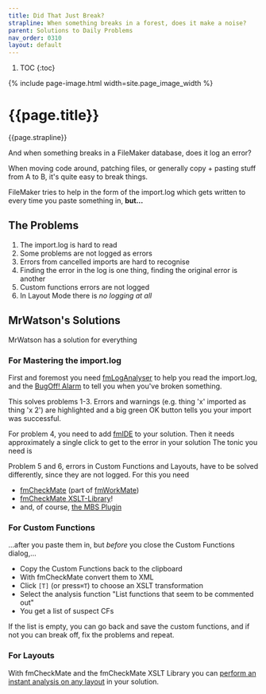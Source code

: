 ```yaml
---
title: Did That Just Break?
strapline: When something breaks in a forest, does it make a noise?
parent: Solutions to Daily Problems
nav_order: 0310
layout: default
---
```

1. TOC
{:toc}

{% include page-image.html width=site.page_image_width %}

# {{page.title}}

{{page.strapline}}

And when something breaks in a FileMaker database, does it log an error?

When moving code around, patching files, or generally copy + pasting stuff from A to B, it's quite easy to break things. 

FileMaker tries to help in the form of the import.log which gets written to every time you paste something in, **but…**

## The Problems

1. The import.log is hard to read
2. Some problems are not logged as errors
3. Errors from cancelled imports are hard to recognise
4. Finding the error in the log is one thing, finding the original error is another
5. Custom functions errors are not logged
6. In Layout Mode there is *no logging at all*

## MrWatson's Solutions

MrWatson has a solution for everything

### For Mastering the import.log

First and foremost you need [fmLogAnalyser](./fmloganalyser.html) to help you read the import.log, and the  [BugOff! Alarm](./fmloganalyser-and-the-bugoff-alarm.html) to tell you when you've broken something.

This solves problems 1-3. Errors and warnings (e.g. thing 'x' imported as thing 'x 2') are highlighted and a big green OK button tells you your import was successful.

For problem 4, you need to add [fmIDE](./fmide.html) to your solution. Then it needs approximately a single click to get to the error in your solution
The tonic you need is

Problem 5 and 6, errors in Custom Functions and Layouts, have to be solved differently, since they are not logged. For this you need

- [fmCheckMate](./fmcheckmate.html) (part of [fmWorkMate](./fmworkmate.html))
- [fmCheckMate XSLT-Library](./fmcheckmate-xslt-library.html)!
- and, of course, [the MBS Plugin](./mbs-plugin.html)

### For Custom Functions

…after you paste them in, but *before* you close the Custom Functions dialog,…

- Copy the Custom Functions back to the clipboard
- With fmCheckMate convert them to XML
- Click `[T]` (or press`⌘T`) to choose an XSLT transformation
- Select the analysis function "List functions that seem to be commented out"
- You get a list of suspect CFs

If the list is empty, you can go back and save the custom functions, and if not you can break off, fix the problems and repeat.

### For Layouts

With fmCheckMate and the fmCheckMate XSLT Library you can [perform an instant analysis on any layout](layout-analysis-with-fmcheckmate.html) in your solution.

